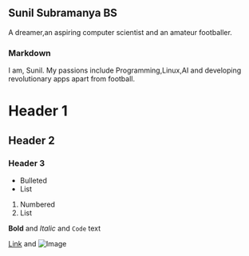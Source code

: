 ## Sunil Subramanya BS

 A dreamer,an aspiring computer scientist and an amateur footballer. 
### Markdown
I am, Sunil. My passions include Programming,Linux,AI and developing revolutionary apps apart from football.
# Header 1
## Header 2
### Header 3

- Bulleted
- List

1. Numbered
2. List

**Bold** and _Italic_ and `Code` text

[Link](url) and ![Image](src)
```
